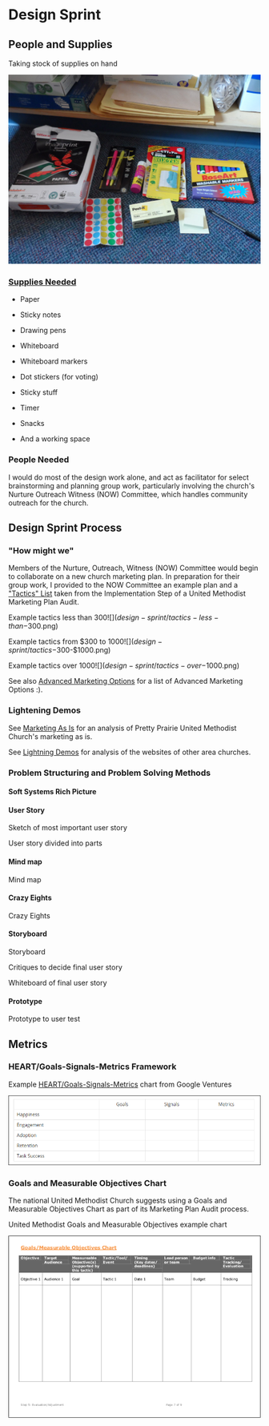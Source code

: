 # Design Sprint

## People and Supplies
Taking stock of supplies on hand

![](design-sprint/supply-cabinet.jpg)

### [Supplies Needed](http://amzn.com/lm/RS9AYY6BTLDCM)
* Paper
* Sticky notes 
* Drawing pens 
* Whiteboard
* Whiteboard markers
* Dot stickers (for voting)
* Sticky stuff
* Timer 
* Snacks 

* And a working space

### People Needed

I would do most of the design work alone, and act as facilitator for select brainstorming and planning group work, particularly involving the church's Nurture Outreach Witness (NOW) Committee, which handles community outreach for the church. 

## Design Sprint Process

### "How might we"

Members of the Nurture, Outreach, Witness (NOW) Committee would begin to collaborate on a new church marketing plan. In preparation for their group work, I provided to the NOW Committee an example plan and a ["Tactics" List](http://s3.amazonaws.com/Website_Properties_UGC/market-your-church/documents/STEP_4_IMPLEMENTATION_HOMEWORK.PDF) taken from the Implementation Step of a United Methodist Marketing Plan Audit.

Example tactics less than $300
![](design-sprint/tactics-less-than-$300.png)

Example tactics from $300 to $1000
![](design-sprint/tactics-$300-$1000.png)

Example tactics over $1000
![](design-sprint/tactics-over-$1000.png)

See also [Advanced Marketing Options](advanced_marketing_options.md) for a list of Advanced Marketing Options :).

### Lightening Demos

See [Marketing As Is](marketing_as_is.md) for an analysis of Pretty Prairie United Methodist Church's marketing as is. 

See [Lightning Demos](lightning_demos.md) for analysis of the websites of other area churches. 

### Problem Structuring and Problem Solving Methods

#### Soft Systems Rich Picture

#### User Story

Sketch of most important user story

User story divided into parts

#### Mind map

Mind map 

#### Crazy Eights

Crazy Eights 

#### Storyboard

Storyboard 

Critiques to decide final user story

Whiteboard of final user story 

#### Prototype

Prototype to user test

## Metrics

### HEART/Goals-Signals-Metrics Framework

Example [HEART/Goals-Signals-Metrics](https://www.gv.com/lib/how-to-choose-the-right-ux-metrics-for-your-product) chart from Google Ventures

![](design-sprint/heart-goals-signals-metrics.png)

### Goals and Measurable Objectives Chart

The national United Methodist Church suggests using a Goals and Measurable Objectives Chart as part of its Marketing Plan Audit process. 

United Methodist Goals and Measurable Objectives example chart

![](design-sprint/goals-measurable-objectives-chart.png)